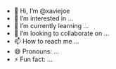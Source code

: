 - 👋 Hi, I’m @xaviejoe
- 👀 I’m interested in ...
- 🌱 I’m currently learning ...
- 💞️ I’m looking to collaborate on ...
- 📫 How to reach me ...
- 😄 Pronouns: ...
- ⚡ Fun fact: ...

<!---
xaviejoe/xaviejoe is a ✨ special ✨ repository because its `README.md` (this file) appears on your GitHub profile.
You can click the Preview link to take a look at your changes.
--->

